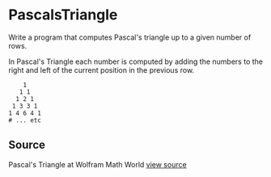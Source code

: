 # PascalsTriangle

Write a program that computes Pascal's triangle up to a given number of rows.

In Pascal's Triangle each number is computed by adding the numbers to the
right and left of the current position in the previous row.

```plain
    1
   1 1
  1 2 1
 1 3 3 1
1 4 6 4 1
# ... etc
```


## Source

Pascal's Triangle at Wolfram Math World [view source](http://mathworld.wolfram.com/PascalsTriangle.html)